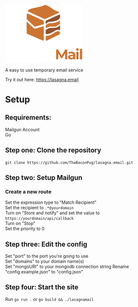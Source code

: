 <img src="assets/images/logoandtext.svg" alt="logo" width="250"/>

A easy to use temporary email service

Try it out here: https://lasagna.email

# Setup

## Requirements:

Mailgun Account\
Go

## Step one: Clone the repository
``git clone https://github.com/TheBaconPug/lasagna.email.git``

## Step two: Setup Mailgun
### Create a new route

Set the expression type to "Match Recipient"\
Set the recipient to ``.*@yourdomain``\
Turn on "Store and notify" and set the value to ``https://yourdomain/api/callback``\
Turn on "Stop"\
Set the priority to 0

## Step three: Edit the config

Set "port" to the port you're going to use\
Set "domains" to your domain name(s)\
Set "mongoURI" to your mongodb connection string
Rename "config.example.json" to "config.json"

## Step four: Start the site

Run ``go run .`` or ``go build && ./lasagnamail ``
